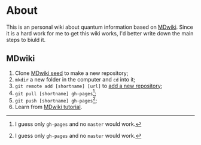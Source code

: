 About
=====

This is an personal wiki about quantum information based on [MDwiki][mdwiki]. Since it is a hard work for me to get this wiki works, I'd better write down the main steps to biuld it.

## MDwiki

1. Clone [MDwiki seed][mdwiki] to make a new repository;
2. `mkdir` a new folder in the computer and `cd` into it;
3. `git remote add [shortname] [url]` to [add a new repository][addnewremote];
4. `git pull [shortname] gh-pages`[^shortname];
5. `git push [shortname] gh-pages`[^shortname];
6. Learn from [MDwiki tutorial][wikit].



[mdwiki]:https://github.com/Dynalon/mdwiki-seed
[addnewremote]:https://git-scm.com/book/zh/v1/Git-%E5%9F%BA%E7%A1%80-%E8%BF%9C%E7%A8%8B%E4%BB%93%E5%BA%93%E7%9A%84%E4%BD%BF%E7%94%A8
[wikit]:http://dynalon.github.io/mdwiki/#!index.md

[^shortname]: I guess only `gh-pages` and no `master` would work. 
